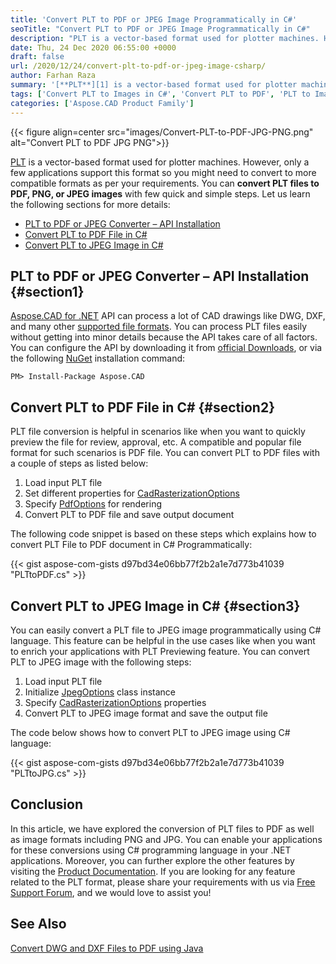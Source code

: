 ```yaml
---
title: 'Convert PLT to PDF or JPEG Image Programmatically in C#'
seoTitle: "Convert PLT to PDF or JPEG Image Programmatically in C#"
description: "PLT is a vector-based format used for plotter machines. However, only a few applications support this format so you might need to convert to more compatible formats as per your requirements. You can convert PLT files to PDF, PNG, or JPEG images with few quick and simple steps."
date: Thu, 24 Dec 2020 06:55:00 +0000
draft: false
url: /2020/12/24/convert-plt-to-pdf-or-jpeg-image-csharp/
author: Farhan Raza
summary: '[**PLT**][1] is a vector-based format used for plotter machines. However, only a few applications support this format so you might need to convert to more compatible formats as per your requirements. You can **convert PLT files to PDF, PNG, or JPEG images** with few quick and simple steps.'
tags: ['Convert PLT to Images in C#', 'Convert PLT to PDF', 'PLT to Image', 'PLT to JPEG', 'PLT to PDF', 'PLT to PNG']
categories: ['Aspose.CAD Product Family']
---
```




{{< figure align=center src="images/Convert-PLT-to-PDF-JPG-PNG.png" alt="Convert PLT to PDF JPG PNG">}}


[PLT][2] is a vector-based format used for plotter machines. However, only a few applications support this format so you might need to convert to more compatible formats as per your requirements. You can **convert PLT files to PDF, PNG, or JPEG images** with few quick and simple steps. Let us learn the following sections for more details:

*   [PLT to PDF or JPEG Converter – API Installation][3]
*   [Convert PLT to PDF File in C#][4]
*   [Convert PLT to JPEG Image in C#][5]

## PLT to PDF or JPEG Converter – API Installation {#section1}

[Aspose.CAD for .NET][6] API can process a lot of CAD drawings like DWG, DXF, and many other [supported file formats][7]. You can process PLT files easily without getting into minor details because the API takes care of all factors. You can configure the API by downloading it from [official Downloads][8], or via the following [NuGet][9] installation command:

```
PM> Install-Package Aspose.CAD
```

## Convert PLT to PDF File in C# {#section2}

PLT file conversion is helpful in scenarios like when you want to quickly preview the file for review, approval, etc. A compatible and popular file format for such scenarios is PDF file. You can convert PLT to PDF files with a couple of steps as listed below:

1.  Load input PLT file
2.  Set different properties for [CadRasterizationOptions][10]
3.  Specify [PdfOptions][11] for rendering
4.  Convert PLT to PDF file and save output document

The following code snippet is based on these steps which explains how to convert PLT File to PDF document in C# Programmatically:

{{< gist aspose-com-gists d97bd34e06bb77f2b2a1e7d773b41039 "PLTtoPDF.cs" >}}

## Convert PLT to JPEG Image in C# {#section3}

You can easily convert a PLT file to JPEG image programmatically using C# language. This feature can be helpful in the use cases like when you want to enrich your applications with PLT Previewing feature. You can convert PLT to JPEG image with the following steps:

1.  Load input PLT file
2.  Initialize [JpegOptions][12] class instance
3.  Specify [CadRasterizationOptions][13] properties
4.  Convert PLT to JPEG image format and save the output file

The code below shows how to convert PLT to JPEG image using C# language:

{{< gist aspose-com-gists d97bd34e06bb77f2b2a1e7d773b41039 "PLTtoJPG.cs" >}}

## Conclusion

In this article, we have explored the conversion of PLT files to PDF as well as image formats including PNG and JPG. You can enable your applications for these conversions using C# programming language in your .NET applications. Moreover, you can further explore the other features by visiting the [Product Documentation][14]. If you are looking for any feature related to the PLT format, please share your requirements with us via [Free Support Forum][15], and we would love to assist you!

## See Also

[Convert DWG and DXF Files to PDF using Java][16]




[1]: https://docs.fileformat.com/cad/plt/
[2]: https://docs.fileformat.com/cad/plt/
[3]: #section1
[4]: #section2
[5]: #section3
[6]: https://products.aspose.com/cad/net
[7]: https://docs.aspose.com/cad/net/supported-file-formats/
[8]: https://releases.aspose.com/
[9]: https://www.nuget.org/packages/Aspose.Cad
[10]: https://apireference.aspose.com/cad/net/aspose.cad.imageoptions/cadrasterizationoptions
[11]: https://apireference.aspose.com/cad/net/aspose.cad.imageoptions/pdfoptions
[12]: https://apireference.aspose.com/cad/net/aspose.cad.imageoptions/jpegoptions
[13]: https://apireference.aspose.com/cad/net/aspose.cad.imageoptions/cadrasterizationoptions
[14]: https://docs.aspose.com/cad/net/
[15]: https://forum.aspose.com/c/cad
[16]: https://blog.aspose.com/2020/11/13/convert-dwg-and-dxf-to-pdf-in-java/





